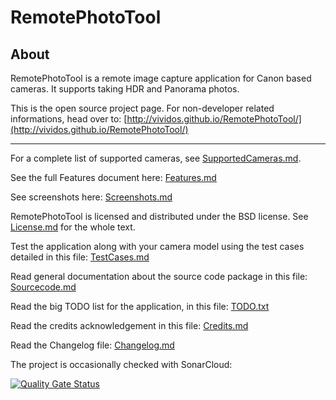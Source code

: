 # RemotePhotoTool #

## About ##

RemotePhotoTool is a remote image capture application for Canon based cameras. It supports taking HDR and Panorama photos.

This is the open source project page. For non-developer related informations, head over to:
[http://vividos.github.io/RemotePhotoTool/](http://vividos.github.io/RemotePhotoTool/)

---

For a complete list of supported cameras, see [SupportedCameras.md](SupportedCameras.md).

See the full Features document here: [Features.md](Features.md)

See screenshots here: [Screenshots.md](Screenshots.md)

RemotePhotoTool is licensed and distributed under the BSD license. See [License.md](License.md) for
the whole text.

Test the application along with your camera model using the test cases detailed in this file: [TestCases.md](TestCases.md)

Read general documentation about the source code package in this file: [Sourcecode.md](Sourcecode.md)

Read the big TODO list for the application, in this file: [TODO.txt](TODO.txt)

Read the credits acknowledgement in this file: [Credits.md](Credits.md)

Read the Changelog file: [Changelog.md](Changelog.md)

The project is occasionally checked with SonarCloud:

[![Quality Gate Status](https://sonarcloud.io/api/project_badges/measure?project=RemotePhotoTool&metric=alert_status)](https://sonarcloud.io/dashboard?id=RemotePhotoTool)

